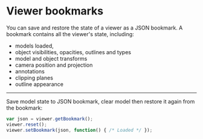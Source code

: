 # Viewer bookmarks

You can save and restore the state of a viewer as a JSON bookmark. A bookmark contains all the viewer's state, including:

* models loaded,
* object visibilities, opacities, outlines and types
* model and object transforms
* camera position and projection
* annotations
* clipping planes
* outline appearance

---

Save model state to JSON bookmark, clear model then restore it again from the bookmark:

```javascript
var json = viewer.getBookmark();
viewer.reset();
viewer.setBookmark(json, function() { /* Loaded */ });
```



